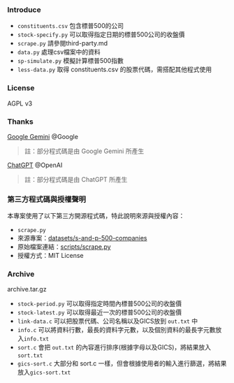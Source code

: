 ### Introduce
- `constituents.csv` 包含標普500的公司  
- `stock-specify.py` 可以取得指定日期的標普500公司的收盤價
- `scrape.py` 請參閱third-party.md
- `data.py` 處理csv檔案中的資料
- `sp-simulate.py` 模擬計算標普500指數
- `less-data.py` 取得 constituents.csv 的股票代碼，需搭配其他程式使用

### License
AGPL v3

### Thanks
[Google Gemini](http://gemini.google.com/) @Google
> 註：部分程式碼是由 Google Gemini 所產生  

[ChatGPT](https://chatgpt.com/) @OpenAI  
> 註：部分程式碼是由 ChatGPT 所產生

### 第三方程式碼與授權聲明

本專案使用了以下第三方開源程式碼，特此說明來源與授權內容：
- `scrape.py`
- 來源專案：[datasets/s-and-p-500-companies](https://github.com/datasets/s-and-p-500-companies)
- 原始檔案連結：[scripts/scrape.py](https://github.com/datasets/s-and-p-500-companies/blob/main/scripts/scrape.py)
- 授權方式：MIT License

### Archive
archive.tar.gz
- `stock-period.py` 可以取得指定時間內標普500公司的收盤價  
- `stock-latest.py` 可以取得最近一次的標普500公司的收盤價
- `link-data.c` 可以把股票代碼、公司名稱以及GICS放到 `out.txt` 中  
- `info.c` 可以將資料行數，最長的資料字元數，以及個別資料的最長字元數放入`info.txt`   
- `sort.c` 會把 `out.txt` 的內容進行排序(根據字母以及GICS)，將結果放入`sort.txt`
- `gics-sort.c` 大部分和 sort.c 一樣，但會根據使用者的輸入進行篩選，將結果放入`gics-sort.txt`
